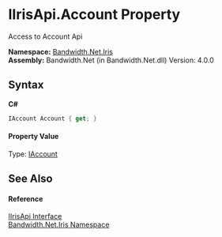﻿# IIrisApi.Account Property 
 

Access to Account Api

**Namespace:**&nbsp;<a href ="N_Bandwidth_Net_Iris.md">Bandwidth.Net.Iris</a><br />**Assembly:**&nbsp;Bandwidth.Net (in Bandwidth.Net.dll) Version: 4.0.0

## Syntax

**C#**<br />
``` C#
IAccount Account { get; }
```


#### Property Value
Type: <a href ="T_Bandwidth_Net_Iris_IAccount.md">IAccount</a>

## See Also


#### Reference
<a href ="T_Bandwidth_Net_Iris_IIrisApi.md">IIrisApi Interface</a><br /><a href ="N_Bandwidth_Net_Iris.md">Bandwidth.Net.Iris Namespace</a><br />